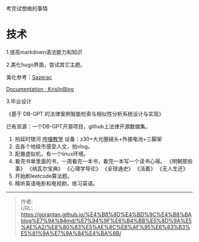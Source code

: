 # 

 

考完试想做的事情

# 技术

1.提高markdown语法能力和知识

2.美化hugo界面，尝试其它主题。

美化参考：[Sazerac](https://sazerac-kk.github.io/)

[Documentation · KrislinBlog](https://krislinzhao.github.io/docs/)

3.毕业设计

《基于 DB-GPT 的法律案例智能检索与相似性分析系统设计与实现》

已有资源：一个DB-GPT开源项目，github上法律开源数据集。



1. 拍延时银河
   [哔哩教学](https://www.bilibili.com/video/BV1GhDmYREGZ?t=2.1)
   设备：z30&#43;大光圈镜头&#43;外接电池&#43;三脚架
2. 去各个地级市感受人文，拍vlog。
3. 配置虚拟机，有一个linux环境。
4. 看完书单里面的书，一周看完一本书，看完一本写一个读书心得。
   《明朝那些事》
   《纳瓦尔宝典》
   《心理学导论》
   《全球通史》
   《活着》
   《无人生还》
5. 开始刷leetcode算法题。
6. 精听英语电影和电视剧，练习英语。

---

> 作者:   
> URL: https://gorantan.github.io/%E4%B8%8D%E4%BD%9C%E4%B8%BAblog%E7%9A%84md/%E7%94%9F%E6%B4%BB%E5%8D%9A%E5%AE%A2/%E8%80%83%E5%AE%8C%E8%AF%95%E6%83%B3%E5%81%9A%E7%9A%84%E4%BA%8B/  

